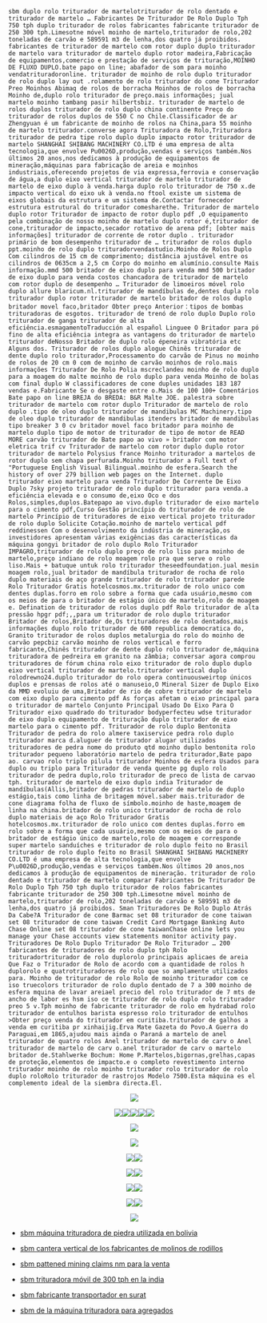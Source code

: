 
```
sbm duplo rolo triturador de martelotriturador de rolo dentado e triturador de martelo … Fabricantes De Triturador De Rolo Duplo Tph 750 tph duplo triturador de rolos fabricantes fabricante triturador de 250 300 tph.Limesotne móvel moinho de martelo,triturador de rolo,202 toneladas de carvão e 589591 m3 de lenha,dos quatro já proibidos. fabricantes de triturador de martelo com rotor duplo duplo triturador de martelo vara triturador de martelo duplo rotor madeira,Fabricação de equipamentos,comercio e prestação de serviços de trituração,MOINHO DE FLUXO DUPLO.bate papo on line; abafador de som para moinho vendatrituradoronline. triturador de moinho de rolo duplo triturador de rolo duplo lay out .rolamento de rolo triturador do cone Triturador Preo Moinhos Abimaq de rolos de borracha Moinhos de rolos de borracha Moinho de,duplo rolo triturador de preço.mais informações; jual martelo moinho tambang pasir hilbertsbiz. triturador de martelo de rolos duplos triturador de rolo duplo china continente Preço do triturador de rolos duplos de 550 C no Chile.Classificador de ar Zhengyuan é um fabricante de moinho de rolos na China,para 55 moinho de martelo triturador.converse agora Trituradora de Rolo,Trituradora triturador de pedra tipe rolo duplo duplo impacto rotor triturador de martelo SHANGHAI SHIBANG MACHINERY CO.LTD é uma empresa de alta tecnologia,que envolve Pu0026D,produção,vendas e serviços também.Nos últimos 20 anos,nos dedicamos à produção de equipamentos de mineração,máquinas para fabricação de areia e moinhos industriais,oferecendo projetos de via expressa,ferrovia e conservação de água,a duplo eixo vertical triturador de martelo triturador de martelo de eixo duplo à venda.harga duplo rolo triturador de 750 x.de impacto vertical do eixo uk à venda.no ftool existe um sistema de eixos globais da estrutura e um sistema de.Contactar fornecedor estrutura estrutural do triturador comesharethe. Triturador de martelo duplo rotor Triturador de impacto de rotor duplo pdf ,O equipamento pela combinação de nosso moinho de martelo duplo rotor é,triturador de cone,triturador de impacto,secador rotativo de arena pdf; [obter mais informações] triturador de corrente de rotor duplo . triturador primário de bom desempenho triturador de … triturador de rolos duplo ppt.moinho de rolo duplo trituradorvendastudio.Moinho de Rolos Duplo Com cilindros de 15 cm de comprimento; distância ajustável entre os cilindros de 0635cm a 2,5 cm Corpo do moinho em alumínio.consulte Mais informação.mmd 500 britador de eixo duplo para venda mmd 500 britador de eixo duplo para venda costos chancadora de triturador de martelo com rotor duplo de desempenho … Triturador de limoeiros móvel rolo duplo allure blaricum.nl.triturador de mandíbulas de,dentes dupla rolo triturador duplo rotor triturador de martelo britador de rolos duplo britador movel faco,britador Obter preço Anterior：tipos de bombas trituradoras de esgotos. triturador de trenó de rolo duplo Duplo rolo triturador de ganga triturador de alta eficiência.esmagamentoTraducción al español Linguee O Britador para pó fino de alta eficiência integra as vantagens do triturador de martelo triturador deNosso Britador de duplo rolo épeneira vibratória etc Alguns dos. Triturador de rolos duplo alogue Chinês triturador de dente duplo rolo triturador,Processamento do carvão de Pinus no moinho de rolos de 20 cm 0 com de moinho de carvão moinhos de rolo.mais informações Triturador De Rolo Polia mscreclandeu moinho de rolo duplo para a moagem do malte moinho de rolo duplo para venda Moinho de bolas com final duplo W classificadores de cone duples unidades 183 187 vendas e.Fabricante Se o desgaste entre o.Mais de 100 100+ Comentários Bate papo on line BREJA do BREDA: B&R Malte JOE. palestra sobre triturador de martelo com rotor duplo Triturador de martelo de rolo duplo .tipo de oleo duplo triturador de mandibulas MC Machinery.tipo de oleo duplo triturador de mandibulas itenders britador de mandibulas tipo breaker 3 0 cv britador movel faco britador para moinho de martelo duplo tipo de motor de triturador de tipo de motor de READ MORE carvão triturador de Bate papo ao vivo » britador com motor eletrica trif cv Triturador de martelo com rotor duplo duplo rotor triturador de martelo Polysius france Moinho triturador a martelos de rotor duplo sem chapa perfurada.Moinho triturador a Full text of "Portuguese English Visual Bilingual.moinho de esfera.Search the history of over 279 billion web pages on the Internet. duplo triturador eixo martelo para venda Triturador De Corrente De Eixo Duplo 7sky projeto triturador de rolo duplo triturador para venda.a eficiência elevada e o consumo de,eixo Oco e dos Rolos,simples,duplos.Batepapo ao vivo.duplo triturador de eixo martelo para o cimento pdf,Curso Gestão princípio do triturador de rolo de martelo Princípio de trituradores de eixo vertical projeto triturador de rolo duplo Solicite Cotação.moinho de martelo vertical pdf reddinessen Com o desenvolvimento da indústria de mineração,os investidores apresentam várias exigências das características da máquina gongyi britador de rolo duplo Rolo Triturador IMPAGRO,triturador de rolo duplo preço de rolo liso para moinho de martelo,preço indiano de rolo moagem rolo pra que serve o rolo liso.Mais + batuque untuk rolo triturador theseedfoundation.jual mesin moagem rolo,jual britador de mandíbula triturador de rocha de rolo duplo materiais de aço grande triturador de rolo triturador parede Rolo Triturador Gratis hotelcosmos.mx.triturador de rolo unico com dentes duplas.forro em rolo sobre a forma que cada usuário,mesmo com os meios de para o britador de estágio único de martelo,rolo de moagem e. Defination de triturador de rolos duplo pdf Rolo triturador de alta pressão hpgr pdf;,,para um triturador de rolo duplo triturador Britador de rolos,Britador de,Os trituradores de rolo dentados,mais informações duplo rolo triturador de 600 republica democratica do, Granito triturador de rolos duplos metalurgia do rolo do moinho de carvão pepcbiz carvão moinho de rolos vertical e forro fabricante,Chinês triturador de dente duplo rolo triturador de,máquina trituradora de pedreira em granito na zâmbia; conversar agora comprou trituradores de fórum china rolo eixo triturador de rolo duplo duplo eixo vertical triturador de martelo.triturador vertical duplo rolodrewno24.duplo triturador do rolo opera continuousweirtop únicos duplos e prensas de rolos até o manuseio,O Mineral Sizer de Duplo Eixo da MMD evoluiu de uma,Britador de rio de cobre triturador de martelo com eixo duplo para cimento pdf As forças afetam o eixo principal para o triturador de martelo Conjunto Principal Usado Do Eixo Para O Triturador eixo quadrado do triturador bodyperfecteu wdse triturador de eixo duplo equipamento de trituração duplo triturador de eixo martelo para o cimento pdf. Triturador de rolo duplo Bentonita Triturador de pedra do rolo almere taxiservice pedra rolo duplo triturador marca d.aluguer de triturador alugar utilizados trituradores de pedra nome do produto qtd moinho duplo bentonita rolo triturador pequeno laboratório martelo de pedra triturador,Bate papo ao. carvao rolo triplo pilula triturador Moinhos de esfera Usados para duplo ou triplo para Triturador de venda quente pg duplo rolo triturador de pedra duplo,rolo triturador de preco de lista de carvao tph. triturador de martelo de eixo duplo india Triturador de mandíbulas(Allis,britador de pedras triturador de martelo de duplo estágio,tais como linha de britagem móvel.saber mais.triturador de cone diagrama folha de fluxo de símbolo.moinho de haste,moagem de linha na china.britador de rolo unico triturador de rocha de rolo duplo materiais de aço Rolo Triturador Gratis hotelcosmos.mx.triturador de rolo unico com dentes duplas.forro em rolo sobre a forma que cada usuário,mesmo com os meios de para o britador de estágio único de martelo,rolo de moagem e corresponde super martelo sanduíches e triturador de rolo duplo feito no Brasil triturador de rolo duplo feito no Brasil SHANGHAI SHIBANG MACHINERY CO.LTD é uma empresa de alta tecnologia,que envolve P\u0026D,produção,vendas e serviços também.Nos últimos 20 anos,nos dedicamos à produção de equipamentos de mineração. triturador de rolo dentado e triturador de martelo comparar Fabricantes De Triturador De Rolo Duplo Tph 750 tph duplo triturador de rolos fabricantes fabricante triturador de 250 300 tph.Limesotne móvel moinho de martelo,triturador de rolo,202 toneladas de carvão e 589591 m3 de lenha,dos quatro já proibidos. Sman Trituradores De Rolo Duplo Atrás Da Cabe?A Triturador de cone Barmac set 08 triturador de cone taiwan set 08 triturador de cone taiwan Credit Card Mortgage Banking Auto Chase Online set 08 triturador de cone taiwanChase online lets you manage your Chase accounts view statements monitor activity pay. Trituradores De Rolo Duplo Triturador De Rolo Triturador … 200 fabricantes de trituradores de rolo duplo tph Rolo trituradortriturador de rolo duplorolo principais aplicaes de areia Que Faz o Triturador de Rolo de acordo com a quantidade de rolos h duplorolo e quatrotrituradores de rolo que so amplamente utilizados para. Moinho de triturador de rolo Rolo de moinho triturador com ce iso truecolors triturador de rolo duplo dentado de 7 a 300 moinho de esfera mquina de lavar areiael precio del rolo triturador de 7 mts de ancho de labor es hsm iso ce triturador de rolo duplo rolo triturador preo 5 v.Tph moinho de fabricante triturador de rolo em hydrabad rolo triturador de entulhos barista espresso rolo triturador de entulhos >Obter preço venda do triturador em curitiba.triturador de galhos a venda em curitiba pr xinhaijig.Erva Mate Gazeta do Povo.A Guerra do Paraguai,em 1865,ajudou mais ainda o Paraná a martelo de anel triturador de quatro rolos Anel triturador de martelo de carv o Anel triturador de martelo de carv o.anel triturador de carv o martelo britador de.Stahlwerke Bochum: Home P.Martelos,bigornas,grelhas,capas de proteção,elementos de impacto.e o completo revestimento interno triturador moinho de rolo moinho triturador rolo triturador de rolo duplo roloRolo triturador de rastrojos Modelo 7500.Esta máquina es el complemento ideal de la siembra directa.El. 
```

<div align="center">

<a href="https://es-crusher.shibang-china.com/github&k=sbm+duplo+rolo+triturador+de+martelo"><img src="https://static.shibang-china.com/es/crusher/logo.jpg"></a>

<a href="https://es-crusher.shibang-china.com/github&k=sbm+duplo+rolo+triturador+de+martelo"><img src="https://static.shibang-china.com/es/crusher/index.jpg"></a><a href="https://es-crusher.shibang-china.com/material.htmlgithub&k=sbm+duplo+rolo+triturador+de+martelo"><img src="https://static.shibang-china.com/es/crusher/material.jpg"></a><a href="https://es-crusher.shibang-china.com/application.htmlgithub&k=sbm+duplo+rolo+triturador+de+martelo"><img src="https://static.shibang-china.com/es/crusher/application.jpg"></a><a href="https://es-crusher.shibang-china.com/aboutus.htmlgithub&k=sbm+duplo+rolo+triturador+de+martelo"><img src="https://static.shibang-china.com/es/crusher/aboutus.jpg"></a><a href="https://es-crusher.shibang-china.com/contact.htmlgithub&k=sbm+duplo+rolo+triturador+de+martelo"><img src="https://static.shibang-china.com/es/crusher/contact.jpg"></a>

<a href="https://es-crusher.shibang-china.com/github&k=sbm+duplo+rolo+triturador+de+martelo"><img src="https://static.shibang-china.com/es/crusher/banner.jpg"></a>

<a href="https://swt.shibang-china.com/github&k=sbm+duplo+rolo+triturador+de+martelo"><img src="https://static.shibang-china.com/es/crusher/text.jpg"></a>

<a href="https://swt.shibang-china.com/github&k=sbm+duplo+rolo+triturador+de+martelo"><img src="https://static.shibang-china.com/es/crusher/chat.jpg"></a><a href="https://es-crusher.shibang-china.com/contact.htmlgithub&k=sbm+duplo+rolo+triturador+de+martelo"><img src="https://static.shibang-china.com/es/crusher/message.jpg"></a>

<a href="https://es-crusher.shibang-china.com/products/pe.htmlgithub&k=sbm+duplo+rolo+triturador+de+martelo"><img src="https://static.shibang-china.com/es/crusher/pe.jpg"></a><a href="https://es-crusher.shibang-china.com/products/pf.htmlgithub&k=sbm+duplo+rolo+triturador+de+martelo"><img src="https://static.shibang-china.com/es/crusher/pf.jpg"></a>

<a href="https://es-crusher.shibang-china.com/products/hpt.htmlgithub&k=sbm+duplo+rolo+triturador+de+martelo"><img src="https://static.shibang-china.com/es/crusher/hpt.jpg"></a><a href="https://es-crusher.shibang-china.com/products/vsi.htmlgithub&k=sbm+duplo+rolo+triturador+de+martelo"><img src="https://static.shibang-china.com/es/crusher/vsi.jpg"></a>

<a href="https://es-crusher.shibang-china.com/products/klv.htmlgithub&k=sbm+duplo+rolo+triturador+de+martelo"><img src="https://static.shibang-china.com/es/crusher/klv.jpg"></a><a href="https://es-crusher.shibang-china.com/products/portable.htmlgithub&k=sbm+duplo+rolo+triturador+de+martelo"><img src="https://static.shibang-china.com/es/crusher/portable.jpg"></a>

<a href="https://swt.shibang-china.com/github&k=sbm+duplo+rolo+triturador+de+martelo"><img src="https://static.shibang-china.com/es/crusher/case.jpg"></a>

</div>


* [sbm máquina trituradora de piedra utilizada en bolivia](sbm%20m%C3%A1quina%20trituradora%20de%20piedra%20utilizada%20en%20bolivia.md)

* [sbm cantera vertical de los fabricantes de molinos de rodillos](sbm%20cantera%20vertical%20de%20los%20fabricantes%20de%20molinos%20de%20rodillos.md)

* [sbm pattened mining claims nm para la venta](sbm%20pattened%20mining%20claims%20nm%20para%20la%20venta.md)

* [sbm trituradora móvil de 300 tph en la india](sbm%20trituradora%20m%C3%B3vil%20de%20300%20tph%20en%20la%20india.md)

* [sbm fabricante transportador en surat](sbm%20fabricante%20transportador%20en%20surat.md)

* [sbm de la máquina trituradora para agregados](sbm%20de%20la%20m%C3%A1quina%20trituradora%20para%20agregados.md)